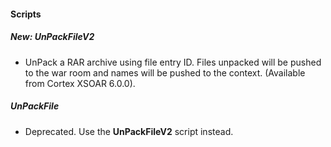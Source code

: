 
#### Scripts
##### New: UnPackFileV2
- UnPack a RAR archive using file entry ID. Files unpacked will be pushed to the war room and names will be pushed to the context. (Available from Cortex XSOAR 6.0.0).
##### UnPackFile
- Deprecated. Use the **UnPackFileV2** script instead.